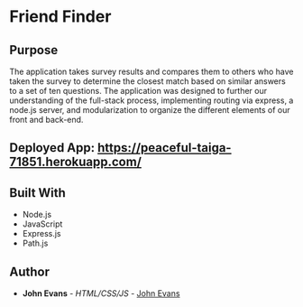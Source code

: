# Friend Finder
 
## Purpose
The application takes survey results and compares them to others who have taken the survey to determine the closest match based on similar answers to a set of ten questions.  The application was designed to further our understanding of the full-stack process, implementing routing via express, a node.js server, and modularization to organize the different elements of our front and back-end.
 
 ## Deployed App: https://peaceful-taiga-71851.herokuapp.com/

## Built With
* Node.js
* JavaScript
* Express.js
* Path.js
 
## Author
* **John Evans** - *HTML/CSS/JS* - [John Evans](https://github.com/evanjo03)
